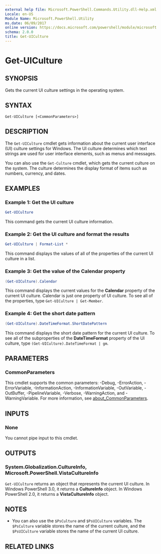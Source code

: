 ```yaml
---
external help file: Microsoft.PowerShell.Commands.Utility.dll-Help.xml
Locale: en-US
Module Name: Microsoft.PowerShell.Utility
ms.date: 06/09/2017
online version: https://docs.microsoft.com/powershell/module/microsoft.powershell.utility/get-uiculture?view=powershell-7.2&WT.mc_id=ps-gethelp
schema: 2.0.0
title: Get-UICulture
---
```

# Get-UICulture

## SYNOPSIS
Gets the current UI culture settings in the operating system.

## SYNTAX

```
Get-UICulture [<CommonParameters>]
```

## DESCRIPTION

The `Get-UICulture` cmdlet gets information about the current user interface (UI) culture settings
for Windows.
The UI culture determines which text strings are used for user interface elements, such as menus and
messages.

You can also use the `Get-Culture` cmdlet, which gets the current culture on the system.
The culture determines the display format of items such as numbers, currency, and dates.

## EXAMPLES

### Example 1: Get the UI culture

```powershell
Get-UICulture
```

This command gets the current UI culture information.

### Example 2: Get the UI culture and format the results

```powershell
Get-UICulture | Format-List *
```

This command displays the values of all of the properties of the current UI culture in a list.

### Example 3: Get the value of the Calendar property

```powershell
(Get-UICulture).Calendar
```

This command displays the current values for the **Calendar** property of the current UI culture.
Calendar is just one property of UI culture.
To see all of the properties, type `Get-UICulture | Get-Member`.

### Example 4: Get the short date pattern

```powershell
(Get-UICulture).DateTimeFormat.ShortDatePattern
```

This command displays the short date pattern for the current UI culture.
To see all of the subproperties of the **DateTimeFormat** property of the UI culture, type
`(Get-UICulture).DateTimeFormat | gm`.

## PARAMETERS

### CommonParameters

This cmdlet supports the common parameters: -Debug, -ErrorAction, -ErrorVariable,
-InformationAction, -InformationVariable, -OutVariable, -OutBuffer, -PipelineVariable, -Verbose,
-WarningAction, and -WarningVariable. For more information, see [about_CommonParameters](../Microsoft.PowerShell.Core/About/about_CommonParameters.md).

## INPUTS

### None

You cannot pipe input to this cmdlet.

## OUTPUTS

### System.Globalization.CultureInfo, Microsoft.PowerShell.VistaCultureInfo

`Get-UICulture` returns an object that represents the current UI culture.
In Windows PowerShell 3.0, it returns a **CultureInfo** object.
In Windows PowerShell 2.0, it returns a **VistaCultureInfo** object.

## NOTES

- You can also use the `$PsCulture` and `$PsUICulture` variables. The `$PsCulture` variable stores
  the name of the current culture, and the `$PsUICulture` variable stores the name of the current UI
  culture.

## RELATED LINKS

